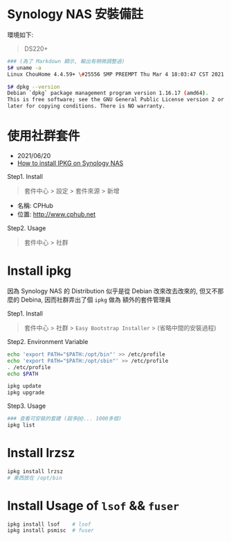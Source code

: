 
# Synology NAS 安裝備註

環境如下:

> DS220+

```bash
### (為了 Markdown 顯示, 輸出有稍微調整過)
$# uname -a
Linux ChouHome 4.4.59+ \#25556 SMP PREEMPT Thu Mar 4 18:03:47 CST 2021 x86_64 GNU/Linux synology_geminilake_220+

$# dpkg --version
Debian `dpkg` package management program version 1.16.17 (amd64).
This is free software; see the GNU General Public License version 2 or
later for copying conditions. There is NO warranty.
```


# 使用社群套件

- 2021/06/20
- [How to install IPKG on Synology NAS](https://community.synology.com/enu/forum/1/post/127148)

Step1. Install

> 套件中心 > 設定 > 套件來源 > 新增

- 名稱: CPHub
- 位置: http://www.cphub.net

Step2. Usage

> 套件中心 > 社群


# Install ipkg

因為 Synology NAS 的 Distribution 似乎是從 Debian 改來改去改來的, 但又不那麼的 Debina, 因而社群弄出了個 `ipkg` 做為 額外的套件管理員

Step1. Install

> 套件中心 > 社群 > `Easy Bootstrap Installer` > (省略中間的安裝過程)

Step2. Environment Variable

```bash
echo 'export PATH="$PATH:/opt/bin"' >> /etc/profile
echo 'export PATH="$PATH:/opt/sbin"' >> /etc/profile
. /etc/profile
echo $PATH

ipkg update
ipkg upgrade
```

Step3. Usage

```bash
### 查看可安裝的套建 (超多@@... 1000多個)
ipkg list
```


# Install lrzsz

```bash
ipkg install lrzsz
# 東西放在 /opt/bin
```


# Install Usage of `lsof` && `fuser`

```bash
ipkg install lsof    # lsof
ipkg install psmisc  # fuser
```